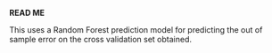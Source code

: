 <b>READ ME</b>

This uses a Random Forest prediction model for predicting the out of sample error on the cross validation set obtained. 
